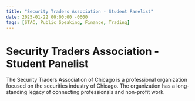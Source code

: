 ```yaml
---
title: "Security Traders Association - Student Panelist"
date: 2025-01-22 00:00:00 -0600
tags: [STAC, Public Speaking, Finance, Trading]
---
```


# Security Traders Association - Student Panelist

The Security Traders Association of Chicago is a professional organization focused on the securities industry of Chicago. The organization has a long-standing legacy of connecting professionals and non-profit work. 
